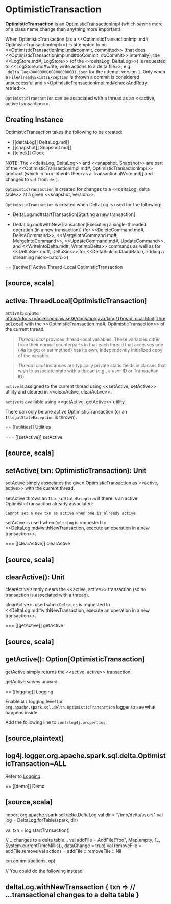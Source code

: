 # OptimisticTransaction

**OptimisticTransaction** is an [OptimisticTransactionImpl](OptimisticTransactionImpl.md) (which _seems_ more of a class name change than anything more important).

When OptimisticTransaction (as a <<OptimisticTransactionImpl.md#, OptimisticTransactionImpl>>) is attempted to be <<OptimisticTransactionImpl.md#commit, committed>> (that does <<OptimisticTransactionImpl.md#doCommit, doCommit>> internally), the <<LogStore.md#, LogStore>> (of the <<deltaLog, DeltaLog>>) is requested to <<LogStore.md#write, write actions to a delta file>>, e.g. `_delta_log/00000000000000000001.json` for the attempt version `1`. Only when a `FileAlreadyExistsException` is thrown a commit is considered unsuccessful and <<OptimisticTransactionImpl.md#checkAndRetry, retried>>.

`OptimisticTransaction` can be associated with a thread as an <<active, active transaction>>.

## Creating Instance

OptimisticTransaction takes the following to be created:

* [[deltaLog]] DeltaLog.md[]
* [[snapshot]] Snapshot.md[]
* [[clock]] Clock

NOTE: The <<deltaLog, DeltaLog>> and <<snapshot, Snapshot>> are part of the <<OptimisticTransactionImpl.md#, OptimisticTransactionImpl>> contract (which in turn inherits them as a TransactionalWrite.md[] and changes to `val` from `def`).

`OptimisticTransaction` is created for changes to a <<deltaLog, delta table>> at a given <<snapshot, version>>.

`OptimisticTransaction` is created when DeltaLog is used for the following:

* DeltaLog.md#startTransaction[Starting a new transaction]

* DeltaLog.md#withNewTransaction[Executing a single-threaded operation (in a new transaction)] (for <<DeleteCommand.md#, DeleteCommand>>, <<MergeIntoCommand.md#, MergeIntoCommand>>, <<UpdateCommand.md#, UpdateCommand>>, and <<WriteIntoDelta.md#, WriteIntoDelta>> commands as well as for <<DeltaSink.md#, DeltaSink>> for <<DeltaSink.md#addBatch, adding a streaming micro-batch>>)

== [[active]] Active Thread-Local OptimisticTransaction

[source, scala]
----
active: ThreadLocal[OptimisticTransaction]
----

`active` is a Java https://docs.oracle.com/javase/8/docs/api/java/lang/ThreadLocal.html[ThreadLocal] with the <<OptimisticTransaction.md#, OptimisticTransaction>> of the current thread.

> *ThreadLocal* provides thread-local variables. These variables differ from their normal counterparts in that each thread that accesses one (via its get or set method) has its own, independently initialized copy of the variable.

> *ThreadLocal* instances are typically private static fields in classes that wish to associate state with a thread (e.g., a user ID or Transaction ID).

`active` is assigned to the current thread using <<setActive, setActive>> utility and cleared in <<clearActive, clearActive>>.

`active` is available using <<getActive, getActive>> utility.

There can only be one active OptimisticTransaction (or an `IllegalStateException` is thrown).

== [[utilities]] Utilities

=== [[setActive]] setActive

[source, scala]
----
setActive(
  txn: OptimisticTransaction): Unit
----

setActive simply associates the given OptimisticTransaction as <<active, active>> with the current thread.

setActive throws an `IllegalStateException` if there is an active OptimisticTransaction already associated:

```
Cannot set a new txn as active when one is already active
```

setActive is used when `DeltaLog` is requested to <<DeltaLog.md#withNewTransaction, execute an operation in a new transaction>>.

=== [[clearActive]] clearActive

[source, scala]
----
clearActive(): Unit
----

clearActive simply clears the <<active, active>> transaction (so no transaction is associated with a thread).

clearActive is used when `DeltaLog` is requested to <<DeltaLog.md#withNewTransaction, execute an operation in a new transaction>>.

=== [[getActive]] getActive

[source, scala]
----
getActive(): Option[OptimisticTransaction]
----

getActive simply returns the <<active, active>> transaction.

getActive _seems_ unused.

== [[logging]] Logging

Enable `ALL` logging level for `org.apache.spark.sql.delta.OptimisticTransaction` logger to see what happens inside.

Add the following line to `conf/log4j.properties`:

[source,plaintext]
----
log4j.logger.org.apache.spark.sql.delta.OptimisticTransaction=ALL
----

Refer to [Logging](spark-logging.md).

== [[demo]] Demo

[source,scala]
----
import org.apache.spark.sql.delta.DeltaLog
val dir = "/tmp/delta/users"
val log = DeltaLog.forTable(spark, dir)

val txn = log.startTransaction()

// ...changes to a delta table...
val addFile = AddFile("foo", Map.empty, 1L, System.currentTimeMillis(), dataChange = true)
val removeFile = addFile.remove
val actions = addFile :: removeFile :: Nil

txn.commit(actions, op)

// You could do the following instead

deltaLog.withNewTransaction { txn =>
  // ...transactional changes to a delta table
}
----
